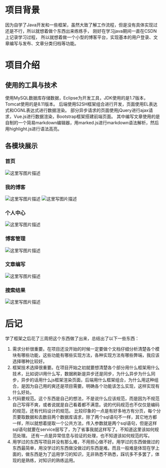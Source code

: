 # **项目背景**
因为自学了Java开发和一些框架，虽然大致了解工作流程，但是没有具体实现过还是不行，所以就想着做个东西出来练练手，
刚好在学习java期间一直在CSDN上记录学习过程，
所以就想着做一个小型的博客平台，实现基本的用户登录、文章编写与发布、文章分类归档等功能。
# **项目介绍**
## **使用的工具与技术**
  使用MySQL数据库存储数据，Eclipse为开发工具，JDK使用的是1.7版本，Tomcat使用的是8.11版本。
  后端使用S2SH框架组合进行开发，页面使用EL表达式和OGNL表达式进行数据渲染。
  部分异步请求的页面使用jQuery进行ajax请求，Vue.js进行数据渲染，Bootstrap框架搭建前端页面。 
  其中编写文章使用的是自制的一个简易markdown编辑器，用marked.js进行markdown语法解析，然后用highlight.js进行语法高亮。
## **各模块展示**
### **首页**
![这里写图片描述](http://img.blog.csdn.net/20170713081102901?watermark/2/text/aHR0cDovL2Jsb2cuY3Nkbi5uZXQvTmljb3J1aQ==/font/5a6L5L2T/fontsize/400/fill/I0JBQkFCMA==/dissolve/70/gravity/SouthEast)
### **我的博客**
![这里写图片描述](http://img.blog.csdn.net/20170713081119409?watermark/2/text/aHR0cDovL2Jsb2cuY3Nkbi5uZXQvTmljb3J1aQ==/font/5a6L5L2T/fontsize/400/fill/I0JBQkFCMA==/dissolve/70/gravity/SouthEast)
![这里写图片描述](http://img.blog.csdn.net/20170323192329161?watermark/2/text/aHR0cDovL2Jsb2cuY3Nkbi5uZXQvTmljb3J1aQ==/font/5a6L5L2T/fontsize/400/fill/I0JBQkFCMA==/dissolve/70/gravity/SouthEast)
### **个人中心**
 ![这里写图片描述](http://img.blog.csdn.net/20170323192356370?watermark/2/text/aHR0cDovL2Jsb2cuY3Nkbi5uZXQvTmljb3J1aQ==/font/5a6L5L2T/fontsize/400/fill/I0JBQkFCMA==/dissolve/70/gravity/SouthEast)
### **博客管理**
 ![这里写图片描述](http://img.blog.csdn.net/20170323192407756?watermark/2/text/aHR0cDovL2Jsb2cuY3Nkbi5uZXQvTmljb3J1aQ==/font/5a6L5L2T/fontsize/400/fill/I0JBQkFCMA==/dissolve/70/gravity/SouthEast)
### **文章编写**
![这里写图片描述](http://img.blog.csdn.net/20170323192420714?watermark/2/text/aHR0cDovL2Jsb2cuY3Nkbi5uZXQvTmljb3J1aQ==/font/5a6L5L2T/fontsize/400/fill/I0JBQkFCMA==/dissolve/70/gravity/SouthEast)
### **搜索结果**
![这里写图片描述](http://img.blog.csdn.net/20170713080423239?watermark/2/text/aHR0cDovL2Jsb2cuY3Nkbi5uZXQvTmljb3J1aQ==/font/5a6L5L2T/fontsize/400/fill/I0JBQkFCMA==/dissolve/70/gravity/SouthEast)
# **后记**
学了框架之后花了三周把这个东西做了出来，总结出了以下一些东西：
1. 需求分析很重要。在项目还没开始的时候一定要做个文档仔细分析清楚各个模块有哪些功能，这些功能有哪些实现方法，各种实现方法有哪些弊端，我应该选择哪种比较好。
2. 框架技术选择很重要。在项目开始之初就要想清楚各个部分用什么框架用什么技术，比如说UI用什么写，数据刷新是异步还是同步，为什么异步为什么同步，异步的话用什么js框架渲染页面，后端用什么框架组合，为什么用这种组合，是因为自己用的爽还是项目需要。明确各个功能该怎么实现，这样实现有什么好处。
3. 代码要规范。这个东西是自己的想法，不是说什么应该规范，而是因为不规范自己写得不爽，或者说就是自己看着都不满意。说的代码规范也不仅仅是编码的规范，还有代码设计的规范。
  比较印象的一点是有好多地方有分页，每个分页要取数据和去数目两个数据库请求，除了两个sql语句不一样，其它地方都一样，所以就想着提取一个公共方法，传入参数就是两个sql语句，但是这样sql语句就要在service层写了，为了省事我就这样写了。不知道这里该如何规范处理。
  还有一点是异常信息与验证的处理，也不知道该如何规范的写。
4. 用学过的东西写项目并没有那么难，不用担心做不好。用学过的东西做做过的东西最简单，用没学过的东西做没做过的东西是难。而且一般难是体现在学上面的，做东西是为了运用学习的知识，无非熟悉不熟悉，踩坑多不多罢了，体现的是熟练，对知识的熟练运用。


